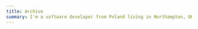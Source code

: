```yaml
---
title: Archive
summary: I'm a software developer from Poland living in Northampton, UK. I'm a web standards, accessibility and performance enthusiast. Recently, I have enjoyed coding in Rust. After hours, I listen to funky records.
---
```

